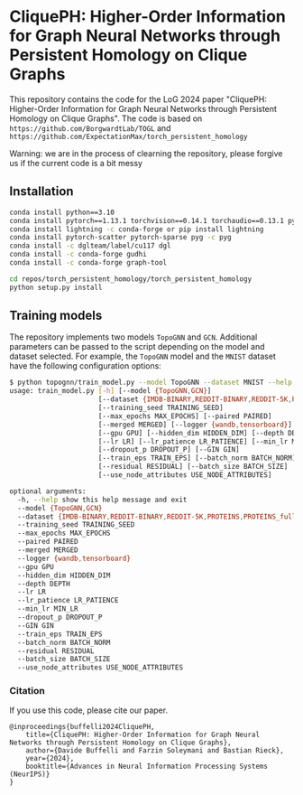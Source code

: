 # CliquePH: Higher-Order Information for Graph Neural Networks through Persistent Homology on Clique Graphs

This repository contains the code for the LoG 2024 paper "CliquePH: Higher-Order Information for Graph Neural Networks through Persistent Homology on Clique Graphs".
The code is based on `https://github.com/BorgwardtLab/TOGL` and `https://github.com/ExpectationMax/torch_persistent_homology`

Warning: we are in the process of clearning the repository, please forgive us if the current code is a bit messy

## Installation
```bash
conda install python==3.10
conda install pytorch==1.13.1 torchvision==0.14.1 torchaudio==0.13.1 pytorch-cuda=11.7 -c pytorch -c nvidia
conda install lightning -c conda-forge or pip install lightning
conda install pytorch-scatter pytorch-sparse pyg -c pyg
conda install -c dglteam/label/cu117 dgl
conda install -c conda-forge gudhi
conda install -c conda-forge graph-tool

cd repos/torch_persistent_homology/torch_persistent_homology
python setup.py install
```

## Training models
The repository implements two models `TopoGNN` and `GCN`.  Additional
parameters can be passed to the script depending on the model and dataset
selected. For example, the `TopoGNN` model and the `MNIST` dataset have the
following configuration options:
```bash
$ python topognn/train_model.py --model TopoGNN --dataset MNIST --help
usage: train_model.py [-h] [--model {TopoGNN,GCN}]
                      [--dataset {IMDB-BINARY,REDDIT-BINARY,REDDIT-5K,PROTEINS,PROTEINS_full,ENZYMES,DD,MUTAG,MNIST,CIFAR10,PATTERN,CLUSTER,Necklaces,Cycles,NoCycles}]
                      [--training_seed TRAINING_SEED]
                      [--max_epochs MAX_EPOCHS] [--paired PAIRED]
                      [--merged MERGED] [--logger {wandb,tensorboard}]
                      [--gpu GPU] [--hidden_dim HIDDEN_DIM] [--depth DEPTH]
                      [--lr LR] [--lr_patience LR_PATIENCE] [--min_lr MIN_LR]
                      [--dropout_p DROPOUT_P] [--GIN GIN]
                      [--train_eps TRAIN_EPS] [--batch_norm BATCH_NORM]
                      [--residual RESIDUAL] [--batch_size BATCH_SIZE]
                      [--use_node_attributes USE_NODE_ATTRIBUTES]

optional arguments:
  -h, --help show this help message and exit
  --model {TopoGNN,GCN}
  --dataset {IMDB-BINARY,REDDIT-BINARY,REDDIT-5K,PROTEINS,PROTEINS_full,ENZYMES,DD,MUTAG,MNIST,CIFAR10,PATTERN,CLUSTER,Necklaces,Cycles,NoCycles}
  --training_seed TRAINING_SEED
  --max_epochs MAX_EPOCHS
  --paired PAIRED
  --merged MERGED
  --logger {wandb,tensorboard}
  --gpu GPU
  --hidden_dim HIDDEN_DIM
  --depth DEPTH
  --lr LR
  --lr_patience LR_PATIENCE
  --min_lr MIN_LR
  --dropout_p DROPOUT_P
  --GIN GIN
  --train_eps TRAIN_EPS
  --batch_norm BATCH_NORM
  --residual RESIDUAL
  --batch_size BATCH_SIZE
  --use_node_attributes USE_NODE_ATTRIBUTES
```

### Citation
If you use this code, please cite our paper.
```
@inproceedings{buffelli2024CliquePH,
    title={CliquePH: Higher-Order Information for Graph Neural Networks through Persistent Homology on Clique Graphs},
    author={Davide Buffelli and Farzin Soleymani and Bastian Rieck},
    year={2024},
    booktitle={Advances in Neural Information Processing Systems (NeurIPS)}
}
```
